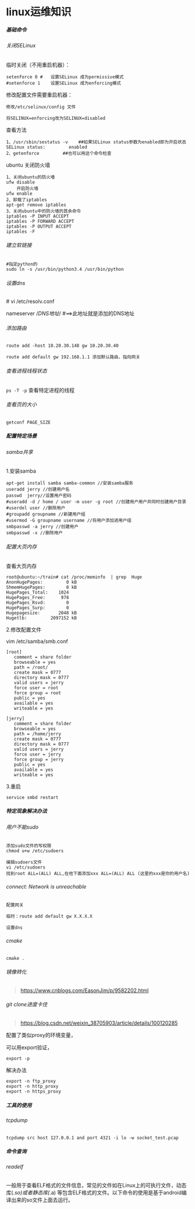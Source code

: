 # linux运维知识

##### 基础命令

###### 关闭SELinux

临时关闭（不用重启机器）：

```
setenforce 0 #   设置SELinux 成为permissive模式
#setenforce 1    设置SELinux 成为enforcing模式
```

修改配置文件需要重启机器：

```
修改/etc/selinux/config 文件

将SELINUX=enforcing改为SELINUX=disabled
```

查看方法

```
1、/usr/sbin/sestatus -v    ##如果SELinux status参数为enabled即为开启状态
SELinux status:         enabled
2、getenforce         ##也可以用这个命令检查
```

ubuntu 关闭防火墙

```
1、关闭ubuntu的防火墙 
ufw disable
    开启防火墙
ufw enable
2、卸载了iptables
apt-get remove iptables
3、关闭ubuntu中的防火墙的其余命令
iptables -P INPUT ACCEPT
iptables -P FORWARD ACCEPT
iptables -P OUTPUT ACCEPT
iptables -F
```

###### 建立软链接

```
#指定python的
sudo ln -s /usr/bin/python3.4 /usr/bin/python

```

###### 设置dns

 \# vi /etc/resolv.conf

nameserver /*DNS地址*/   #==>此地址就是添加的DNS地址

###### 添加路由

```
route add -host 10.20.30.148 gw 10.20.30.40
```

```
route add default gw 192.168.1.1 添加默认路由，指向网关
```

###### 查看进程线程状态

`ps -T -p` 查看特定进程的线程

###### 查看页的大小

`getconf PAGE_SIZE`



##### 配置特定场景



###### samba共享



1.安装samba  

```
apt-get install samba samba-common //安装samba服务
useradd jerry //创建用户名
passwd  jerry//设置用户密码
#useradd -d / home / user -m user -g root //创建用户用户并同时创建用户目录
#userdel user //删除用户
#groupadd groupname //新建用户组
#usermod -G groupname username //将用户添加进用户组
smbpasswd -a jerry //创建用户
smbpasswd -x //删除用户
```



###### 配置大页内存

查看大页内存

```
root@ubuntu:~/train# cat /proc/meminfo  | grep  Huge
AnonHugePages:         0 kB
ShmemHugePages:        0 kB
HugePages_Total:    1024
HugePages_Free:      978
HugePages_Rsvd:        0
HugePages_Surp:        0
Hugepagesize:       2048 kB
Hugetlb:         2097152 kB
```









2.修改配置文件

vim /etc/samba/smb.conf

```
[root]
   comment = share folder
   browseable = yes
   path = /root/
   create mask = 0777
   directory mask = 0777
   valid users = jerry
   force user = root
   force group = root
   public = yes
   available = yes
   writeable = yes

[jerry]
   comment = share folder
   browseable = yes
   path = /home/jerry
   create mask = 0777
   directory mask = 0777
   valid users = jerry
   force user = jerry
   force group = jerry
   public = yes
   available = yes
   writeable = yes
```

3.重启

```
service smbd restart
```

[1]: https://jingyan.baidu.com/article/3a2f7c2ed314ef26afd611a1.html	"参考"





##### 特定现象解决办法

###### 用户不能sudo

```
添加sudo文件的写权限
chmod u+w /etc/sudoers

编辑sudoers文件
vi /etc/sudoers
找到root ALL=(ALL) ALL,在他下面添加xxx ALL=(ALL) ALL (这里的xxx是你的用户名)
```

###### connect: Network is unreachable

```
配置网关

临时：route add default gw X.X.X.X

设置dns
```

###### cmake

```
cmake .
```

###### 镜像转化

> https://www.cnblogs.com/EasonJim/p/9582202.html





###### git clone进度卡住

> https://blog.csdn.net/weixin_38705903/article/details/100120285

配置了类似proxy的环境变量，

可以用export验证，

`export -p`

解决办法

```
export -n ftp_proxy  
export -n http_proxy 
export -n https_proxy 
```







##### 工具的使用

###### tcpdump

`tcpdump src host 127.0.0.1 and port 4321 -i lo -w socket_test.pcap`





##### 命令查询

###### readelf

一般用于查看ELF格式的文件信息，常见的文件如在Linux上的可执行文件，动态库(*.so)或者静态库(*.a) 等包含ELF格式的文件。以下命令的使用是基于android编译出来的so文件上面去运行。